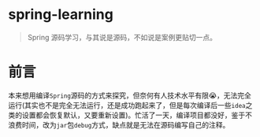 # spring-learning
> Spring 源码学习，与其说是源码，不如说是案例更贴切一点。

# 前言
本来想用编译`Spring`源码的方式来探究，但奈何有人技术水平有限😭，无法完全运行(其实也不是完全无法运行，还是成功跑起来了，但是每次编译后一些`idea`之类的设置都会恢复默认，又要重新设置)。忙活了一天，编译项目都没好，鉴于不浪费时间，改为`jar`包`debug`方式，缺点就是无法在源码编写自己的注释。
